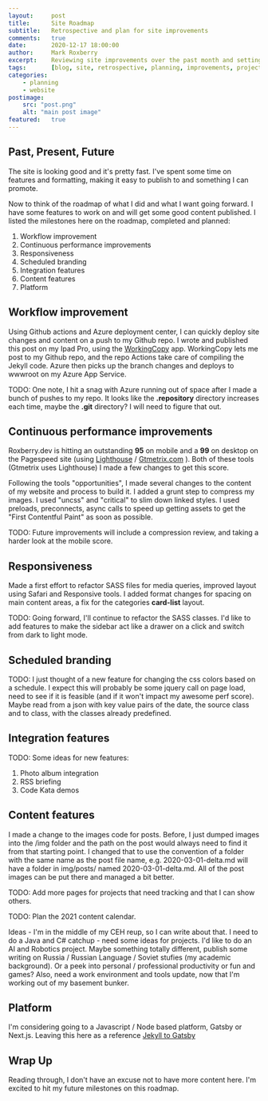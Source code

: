 ```yaml
---
layout:     post
title:      Site Roadmap
subtitle:   Retrospective and plan for site improvements
comments:   true
date:       2020-12-17 18:00:00
author:     Mark Roxberry
excerpt:    Reviewing site improvements over the past month and setting a plan for future improvements.  Done, todo and obstacles.
tags:       [blog, site, retrospective, planning, improvements, projects]
categories:
    - planning
    - website
postimage: 
    src: "post.png"
    alt: "main post image"
featured:   true
---
```

## Past, Present, Future
The site is looking good and it's pretty fast.  I've spent some time on features and formatting, making it easy to publish to and something I can promote.  

Now to think of the roadmap of what I did and what I want going forward.  I have some features to work on and will get some good content published.  I listed the milestones here on the roadmap, completed and planned:

1. Workflow improvement
1. Continuous performance improvements
1. Responsiveness
1. Scheduled branding
1. Integration features
1. Content features
1. Platform

## Workflow improvement
Using Github actions and Azure deployment center, I can quickly deploy site changes and content on a push to my Github repo.  I wrote and published this post on my Ipad Pro, using the [WorkingCopy](https://workingcopyapp.com) app.  WorkingCopy lets me post to my Github repo, and the repo Actions take care of compiling the Jekyll code.  Azure then picks up the branch changes and deploys to wwwroot on my Azure App Service.

TODO: One note, I hit a snag with Azure running out of space after I made a bunch of pushes to my repo.  It looks like the **.repository** directory increases each time, maybe the **.git** directory?  I will need to figure that out.

## Continuous performance improvements
Roxberry.dev is hitting an outstanding **95** on mobile and a **99** on desktop on the Pagespeed site (using [Lighthouse](https://developers.google.com/speed/pagespeed/insights/?url=https%3A%2F%2Fwww.Roxberry.dev&tab=desktop) /  [Gtmetrix.com](https://gtmetrix.com) ). Both of these tools (Gtmetrix uses Lighthouse) I made a few changes to get this score.  

Following the tools "opportunities", I made several changes to the content of my website and process to build it. I added a grunt step to compress my images. I used "uncss" and "critical" to slim down linked styles.  I used preloads, preconnects, async calls to speed up getting assets to get the "First Contentful Paint" as soon as possible.

TODO: Future improvements will include a compression review, and taking a harder look at the mobile score.

## Responsiveness
Made a first effort to refactor SASS files for media queries, improved layout using Safari and Responsive tools.  I added format changes for spacing on main content areas, a fix for the categories **card-list** layout.

TODO: Going forward, I'll continue to refactor the SASS classes.  I'd like to add features to make the sidebar act like a drawer on a click and switch from dark to light mode.

## Scheduled branding
TODO: I just thought of a new feature for changing the css colors based on a schedule.  I expect this will probably be some jquery call on page load, need to see if it is feasible (and if it won't impact my awesome perf score).  Maybe read from a json with key value pairs of the date, the source class and to class, with the classes already predefined.

## Integration features
TODO: Some ideas for new features:
1. Photo album integration
1. RSS briefing 
1. Code Kata demos

## Content features
I made a change to the images code for posts. Before, I just dumped images into the /img folder and the path on the post would always need to find it from that starting point.  I changed that to use the convention of a folder with the same name as the post file name, e.g. 2020-03-01-delta.md will have a folder in img/posts/ named 2020-03-01-delta.md.  All of the post images can be put there and managed a bit better.

TODO: Add more pages for projects that need tracking and that I can show others.

TODO: Plan the 2021 content calendar.  

Ideas - I'm in the middle of my CEH reup, so I can write about that.  I need to do a Java and C# catchup - need some ideas for projects.  I'd like to do an AI and Robotics project.  Maybe something totally different, publish some writing on Russia / Russian Language / Soviet stufies (my academic background).  Or a peek into personal / professional productivity or fun and games? Also, need a work environment and tools update, now that I'm working out of my basement bunker.

## Platform
I'm considering going to a Javascript / Node based platform, Gatsby or Next.js.  Leaving this here as a reference [Jekyll to Gatsby](https://www.gatsbyjs.com/blog/2017-11-08-migrate-from-jekyll-to-gatsby/)

## Wrap Up
Reading through, I don't have an excuse not to have more content here.  I'm excited to hit my future milestones on this roadmap.
